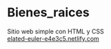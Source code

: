 # Bienes_raices
Sitio web simple con HTML y CSS <br>
<a href="https://elated-euler-e4e3c5.netlify.com">elated-euler-e4e3c5.netlify.com</a>
